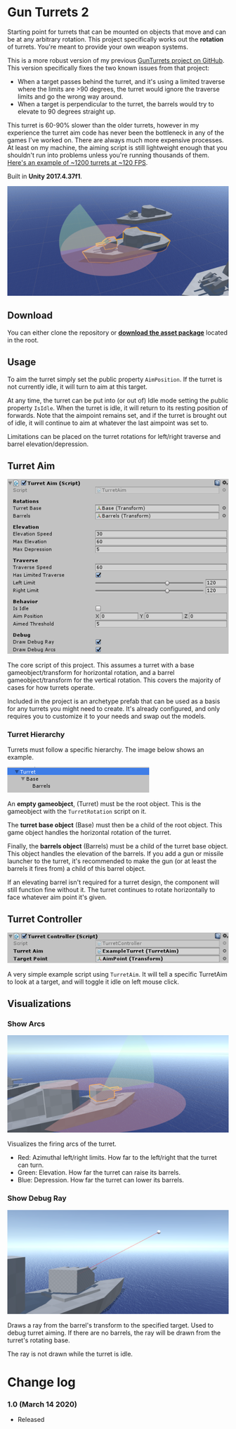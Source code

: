 # Gun Turrets 2
Starting point for turrets that can be mounted on objects that move and can be at any arbitrary rotation. This project specifically works out the **rotation** of turrets. You're meant to provide your own weapon systems.

This is a more robust version of my previous [GunTurrets project on GitHub](https://github.com/brihernandez/GunTurrets). This version specifically fixes the two known issues from that project:

* When a target passes behind the turret, and it's using a limited traverse where the limits are >90 degrees, the turret would ignore the traverse limits and go the wrong way around.
* When a target is perpendicular to the turret, the barrels would try to elevate to 90 degrees straight up.

This turret is 60-90% slower than the older turrets, however in my experience the turret aim code has never been the bottleneck in any of the games I've worked on. There are always much more expensive processes. At least on my machine, the aiming script is still lightweight enough that you shouldn't run into problems unless you're running thousands of them. [Here's an example of ~1200 turrets at ~120 FPS](https://www.youtube.com/watch?v=AWNsofcZhSc).

Built in **Unity 2017.4.37f1**.

![screenshot](Screenshots/BoatArcs.png)

## Download

You can either clone the repository or **[download the asset package](./GunTurrets2.unitypackage)** located in the root.

## Usage

To aim the turret simply set the public property `AimPosition`. If the turret is not currently idle, it will turn to aim at this target.

At any time, the turret can be put into (or out of) Idle mode setting the public property `IsIdle`. When the turret is idle, it will return to its resting position of forwards. Note that the aimpoint remains set, and if the turret is brought out of idle, it will continue to aim at whatever the last aimpoint was set to.

Limitations can be placed on the turret rotations for left/right traverse and barrel elevation/depression.

## Turret Aim

![screenshot](Screenshots/Script.png)

The core script of this project. This assumes a turret with a base gameobject/transform for horizontal rotation, and a barrel gameobject/transform for the vertical rotation. This covers the majority of cases for how turrets operate.

Included in the project is an archetype prefab that can be used as a basis for any turrets you might need to create. It's already configured, and only requires you to customize it to your needs and swap out the models.

### Turret Hierarchy

Turrets must follow a specific hierarchy. The image below shows an example.

![screenshot](Screenshots/Hierarchy.png)

An **empty gameobject**, (Turret) must be the root object. This is the gameobject with the `TurretRotation` script on it.

The **turret base object** (Base) must then be a child of the root object. This game object handles the horizontal rotation of the turret.

Finally, the **barrels object** (Barrels) must be a child of the turret base object. This object handles the elevation of the barrels. If you add a gun or missile launcher to the turret, it's recommended to make the gun (or at least the barrels it fires from) a child of this barrel object.

If an elevating barrel isn't required for a turret design, the component will still function fine without it. The turret continues to rotate horizontally to face whatever aim point it's given.

## Turret Controller

![screenshot](Screenshots/Controller.png)

A very simple example script using `TurretAim`. It will tell a specific TurretAim to look at a target, and will toggle it idle on left mouse click.

## Visualizations

### Show Arcs

![screenshot](Screenshots/BoatArcs2.png)

Visualizes the firing arcs of the turret.

- Red: Azimuthal left/right limits. How far to the left/right that the turret can turn.
- Green: Elevation. How far the turret can raise its barrels.
- Blue: Depression. How far the turret can lower its barrels.

### Show Debug Ray

![screenshot](Screenshots/DebugRay.png)

Draws a ray from the barrel's transform to the specified target. Used to debug turret aiming. If there are no barrels, the ray will be drawn from the turret's rotating base.

The ray is not drawn while the turret is idle.

# Change log

### 1.0 (March 14 2020)

- Released
